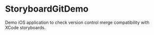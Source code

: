 # StoryboardGitDemo
Demo iOS application to check version control merge compatibility with XCode storyboards.
